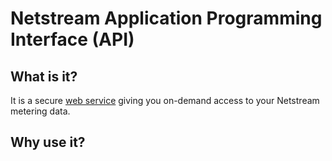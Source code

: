 # Netstream Application Programming Interface (API)

## What is it?

It is a secure [web service](https://www.techopedia.com/definition/25301/web-service) giving you on-demand access to your Netstream metering data.

## Why use it?
